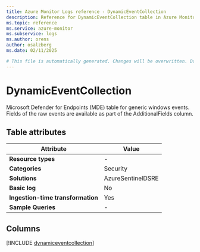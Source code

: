```yaml
---
title: Azure Monitor Logs reference - DynamicEventCollection
description: Reference for DynamicEventCollection table in Azure Monitor Logs.
ms.topic: reference
ms.service: azure-monitor
ms.subservice: logs
ms.author: orens
author: osalzberg
ms.date: 02/11/2025

# This file is automatically generated. Changes will be overwritten. Do not change this file directly.
---
```


# DynamicEventCollection

Microsoft Defender for Endpoints (MDE) table for generic windows events. Fields of the raw events are available as part of the AdditionalFields column.


## Table attributes

|Attribute|Value|
|---|---|
|**Resource types**|-|
|**Categories**|Security|
|**Solutions**| AzureSentinelDSRE|
|**Basic log**|No|
|**Ingestion-time transformation**|Yes|
|**Sample Queries**|-|



## Columns
  
[!INCLUDE [dynamiceventcollection](~/reusable-content/ce-skilling/azure/includes/azure-monitor/reference/tables/dynamiceventcollection-include.md)]
